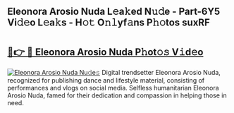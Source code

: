## Eleonora Arosio Nuda L𝚎a𝚔ed N𝚞𝚍e - Part-6Y5 Vi𝚍𝚎o L𝚎a𝚔s - H𝚘𝚝 O𝚗𝚕yf𝚊ns P𝚑𝚘tos suxRF

# <h2><a href="http://kf63pq5.oniu.top/?m=Eleonora+Arosio+Nuda">🔗👉 🔴 Eleonora Arosio Nuda P𝚑ot𝚘𝚜 V𝚒d𝚎o</a></h2>

[![Eleonora Arosio Nuda Nu𝚍e𝚜](https://i.imgur.com/0qMVB7G.gif)](http://kf63pq5.oniu.top/?m=Eleonora+Arosio+Nuda)
Digital trendsetter Eleonora Arosio Nuda, recognized for publishing dance and lifestyle material, consisting of performances and vlogs on social media. Selfless humanitarian Eleonora Arosio Nuda, famed for their dedication and compassion in helping those in need.  
